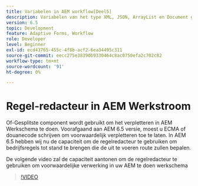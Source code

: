 ```yaml
---
title: Variabelen in AEM workflow[Deel5]
description: Variabelen van het type XML, JSON, ArrayList en Document gebruiken in een AEM workflow
version: 6.5
topic: Development
feature: Adaptive Forms, Workflow
role: Developer
level: Beginner
exl-id: ecd43765-455c-4f8b-acf2-6ea34495c311
source-git-commit: eecc275e38390b9330464c8ac0750efa2c702c82
workflow-type: tm+mt
source-wordcount: '91'
ht-degree: 0%

---
```


# Regel-redacteur in AEM Werkstroom

Of-Gesplitste component wordt gebruikt om het verpletteren in AEM Werkschema te doen. Voorafgaand aan AEM 6.5 versie, moest u ECMA of douanecode schrijven om voorwaardelijk verpletteren toe te laten. In AEM 6.5 hebben wij nu de capaciteit om de regelredacteur te gebruiken om bedrijfsregels tot stand te brengen die de uit te voeren route zullen bepalen.

De volgende video zal de capaciteit aantonen om de regelredacteur te gebruiken om voorwaardelijke verwerking in uw AEM te doen werkschema

>[!VIDEO](https://video.tv.adobe.com/v/26362?quality=12&learn=on)
